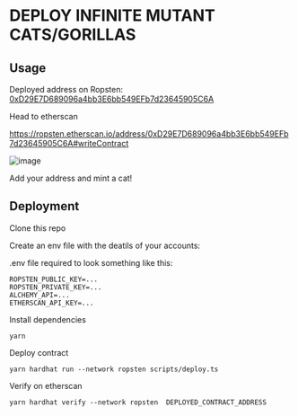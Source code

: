 # DEPLOY INFINITE MUTANT CATS/GORILLAS

## Usage

Deployed address on Ropsten: [0xD29E7D689096a4bb3E6bb549EFb7d23645905C6A](https://ropsten.etherscan.io/address/0xD29E7D689096a4bb3E6bb549EFb7d23645905C6A)

Head to etherscan

https://ropsten.etherscan.io/address/0xD29E7D689096a4bb3E6bb549EFb7d23645905C6A#writeContract

![image](https://user-images.githubusercontent.com/93621943/141387626-404ba46c-4f11-474c-b591-3b772fca23c4.png)

Add your address and mint a cat!

## Deployment

Clone this repo

Create an env file with the deatils of your accounts:

.env file required to look something like this:

```
ROPSTEN_PUBLIC_KEY=...
ROPSTEN_PRIVATE_KEY=...
ALCHEMY_API=...
ETHERSCAN_API_KEY=...
```

Install dependencies

```
yarn
```

Deploy contract

```
yarn hardhat run --network ropsten scripts/deploy.ts
```

Verify on etherscan

```
yarn hardhat verify --network ropsten  DEPLOYED_CONTRACT_ADDRESS
```
